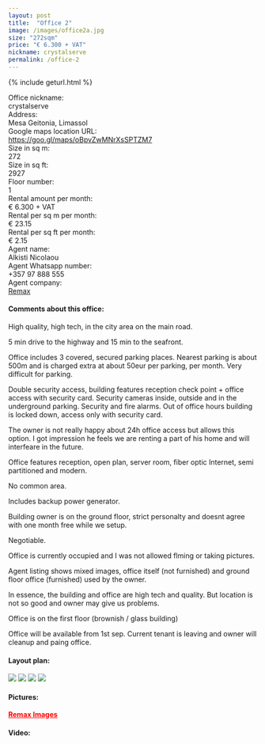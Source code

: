 ```yaml
---
layout: post
title:  "Office 2"
image: /images/office2a.jpg
size: "272sqm"
price: "€ 6.300 + VAT"
nickname: crystalserve
permalink: /office-2
---
```

{% include geturl.html %}
<div class="office-info-grid">
    <div>Office nickname:</div>
    <div>crystalserve</div>
    <div>Address:</div>
    <div>Mesa Geitonia, Limassol</div>
    <div>Google maps location URL:</div>
    <div><a href="https://goo.gl/maps/B9u2T5KgWtpDRSz97" target="_blank" rel="noopener noreferrer">https://goo.gl/maps/oBpvZwMNrXsSPTZM7</a></div>
    <div>Size in sq m:</div>
    <div>272</div>
    <div>Size in sq ft:</div>
    <div>2927</div>
    <div>Floor number:</div>
    <div>1</div>
    <div>Rental amount per month:</div>
    <div>€ 6.300 + VAT</div>
    <div>Rental per sq m per month:</div>
    <div>€ 23.15</div>
    <div>Rental per sq ft per month:</div>
    <div>€ 2.15</div>
    <div>Agent name:</div>
    <div>Alkisti Nicolaou</div>
    <div>Agent Whatsapp number:</div>
    <div>+357 97 888 555</div>
    <div>Agent company:</div>
    <div><a href="https://www.remax.com.cy/en-cy/listings/limassol/480031003-162?LFPNNSource=Search&cKey=480031003-162&HighlightingWords=" target="_blank" rel="noopener noreferrer">Remax</a></div>
</div>

#### Comments about this office:

High quality, high tech, in the city area on the main road. 

5 min drive to the highway and 15 min to the seafront. 

Office includes 3 covered, secured parking places. Nearest parking is about 500m and is charged extra at about 50eur per parking, per month. Very difficult for parking.

Double security access, building features reception check point + office access with security card. Security cameras inside, outside and in the underground parking. Security and fire alarms. Out of office hours building is locked down, access only with security card. 

The owner is not really happy about 24h office access but allows this option. I got impression he feels we are renting a part of his home and will interfeare in the future.

Office features reception, open plan, server room, fiber optic Internet, semi partitioned and modern.

No common area. 

Includes backup power generator.

Building owner is on the ground floor, strict personalty and doesnt agree with one month free while we setup.

Negotiable.

Office is currently occupied and I was not allowed flming or taking pictures. 

Agent listing shows mixed images, office itself (not furnished) and ground floor office (furnished) used by the owner.

In essence, the building and office are high tech and quality. But location is not so good and owner may give us problems.

Office is on the first floor (brownish / glass building)

Office will be available from 1st sep. Current tenant is leaving and owner will cleanup and paing office.

#### Layout plan:

<img src="{{ '/images/5.jpg' | prepend: SourceUrl }}">

<img src="{{ '/images/1.jpg' | prepend: SourceUrl }}">

<img src="{{ '/images/2.jpg' | prepend: SourceUrl }}">

<img src="{{ '/images/3.jpg' | prepend: SourceUrl }}">

#### Pictures:

<a href="https://www.remax.com.cy/en-cy/listings/limassol/480031003-162?LFPNNSource=Search&cKey=480031003-162&HighlightingWords=" target="_blank" rel="noopener noreferrer" style="color: red; font-weight: bold;">Remax Images</a>

#### Video:



